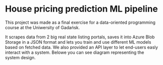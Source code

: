 # House pricing prediction ML pipeline

This project was made as a final exercise for a data-oriented programming course at the Uniwersity of Gadańsk.

It scrapes data from 2 big real state listing portals, saves it into Azure Blob Storage in a JSON format and lets you train and use different ML models based on fetched data. We also provided an API layer to let end-users easly interact with a system. Belowe you can see diagram representing the system design.